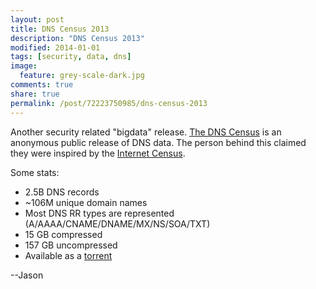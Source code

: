 ```yaml
---
layout: post
title: DNS Census 2013
description: "DNS Census 2013"
modified: 2014-01-01
tags: [security, data, dns]
image:
  feature: grey-scale-dark.jpg
comments: true
share: true
permalink: /post/72223750985/dns-census-2013
---
```


Another security related "bigdata" release.  [The DNS Census](https://dnscensus2013.neocities.org/index.html) is an anonymous public release of DNS data.  The person behind this claimed they were inspired by the [Internet Census](http://internetcensus2012.bitbucket.org/paper.html).

Some stats:

* 2.5B DNS records
* ~106M unique domain names
* Most DNS RR types are represented (A/AAAA/CNAME/DNAME/MX/NS/SOA/TXT)
* 15 GB compressed
* 157 GB uncompressed
* Available as a [torrent](https://zoink.it/torrent/C89C9C891F7008E124E7382E605D04E3872E5541.torrent)

--Jason
